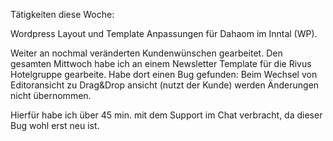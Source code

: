 Tätigkeiten diese Woche:

Wordpress Layout und Template Anpassungen für Dahaom im Inntal (WP).

Weiter an nochmal veränderten Kundenwünschen gearbeitet. Den gesamten Mittwoch habe ich an einem Newsletter Template
für die Rivus Hotelgruppe gearbeite. Habe dort einen Bug gefunden: Beim Wechsel von Editoransicht zu Drag&Drop ansicht (nutzt der Kunde)
werden Änderungen nicht übernommen.

Hierfür habe ich über 45 min. mit dem Support im Chat verbracht, da dieser Bug wohl erst neu ist.
